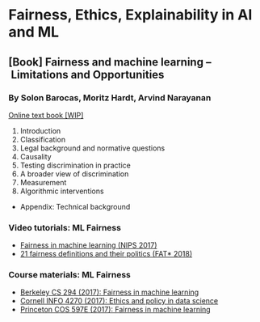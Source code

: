 # Fairness, Ethics, Explainability in AI and ML

## [Book] Fairness and machine learning – Limitations and Opportunities
### By Solon Barocas, Moritz Hardt, Arvind Narayanan

[Online text book [WIP]](https://fairmlbook.org/)

1.	Introduction
2.	Classification
3.	Legal background and normative questions	
4.	Causality
5.	Testing discrimination in practice
6.	A broader view of discrimination	
7.	Measurement	
8.	Algorithmic interventions		
- Appendix: Technical background


### Video tutorials: ML Fairness
- [Fairness in machine learning (NIPS 2017)](https://fairmlbook.org/tutorial1.html)
- [21 fairness definitions and their politics (FAT* 2018)](https://fairmlbook.org/tutorial2.html)

### Course materials: ML Fairness
- [Berkeley CS 294 (2017): Fairness in machine learning](https://fairmlclass.github.io/)
- [Cornell INFO 4270 (2017): Ethics and policy in data science](https://docs.google.com/document/d/1GV97qqvjQNvyM2I01vuRaAwHe9pQAZ9pbP7KkKveg1o/edit)
- [Princeton COS 597E (2017): Fairness in machine learning](https://docs.google.com/document/d/1XnbJXELA0L3CX41MxySdPsZ-HNECxPtAw4-kZRc7OPI/edit)
